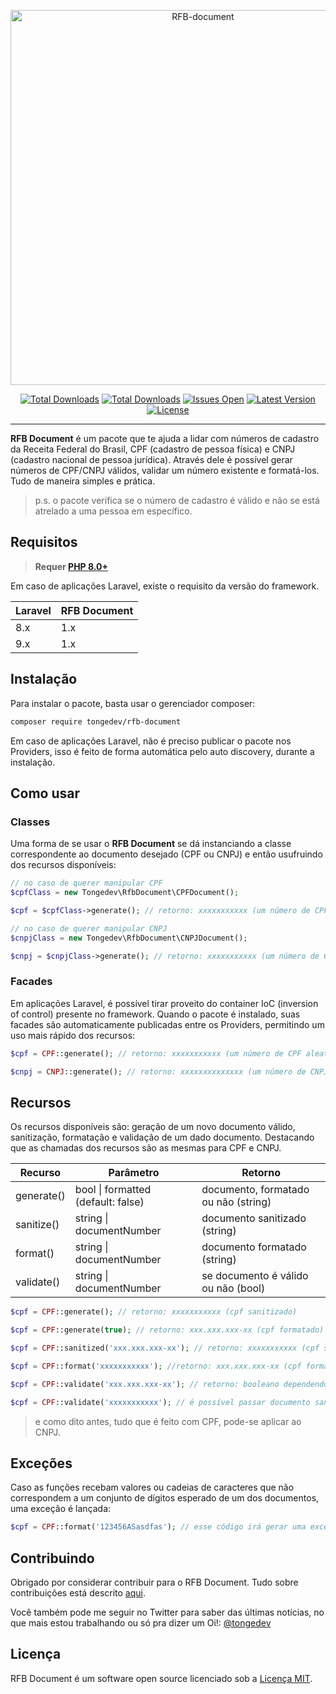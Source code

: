 <p align="center">
    <img src="https://banners.beyondco.de/RFB%20Document.png?theme=light&packageManager=composer+require&packageName=tongedev%2Frfb-document&pattern=architect&style=style_1&description=+valide%2Fgere%2Fformate+um+n%C3%BAmero+de+RG%2FCPF&md=1&showWatermark=0&fontSize=100px&images=identification" width="600" alt="RFB-document">
    <p align="center">
        <a href="https://github.com/tongedev/rfb-document/actions"><img alt="Total Downloads" src="https://github.com/tongedev/rfb-document/actions/workflows/tests.yml/badge.svg?branch=main"></a>
        <a href="https://packagist.org/packages/tongedev/rfb-document"><img alt="Total Downloads" src="http://poser.pugx.org/tongedev/rfb-document/downloads"></a>
        <a href="https://github.com/tongedev/rfb-document/issues"><img alt="Issues Open" src="https://img.shields.io/github/issues/tongedev/rfb-document"></a>
        <a href="https://packagist.org/packages/tongedev/rfb-document"><img alt="Latest Version" src="http://poser.pugx.org/tongedev/rfb-document/version"></a>
        <a href="https://github.com/tongedev/rfb-document/LICENCE"><img alt="License" src="https://img.shields.io/github/license/tongedev/rfb-document"></a>
    </p>
</p>

------

**RFB Document** é um pacote que te ajuda a lidar com números de cadastro da Receita Federal do Brasil, CPF (cadastro de pessoa física) e CNPJ (cadastro nacional de pessoa jurídica). Através dele é possível gerar números de CPF/CNPJ válidos, validar um número existente e formatá-los. Tudo de maneira simples e prática.

> p.s. o pacote verifica se o número de cadastro é válido e não se está atrelado a uma pessoa em específico.


## Requisitos

> **Requer [PHP 8.0+](https://www.php.net/releases/)**

Em caso de aplicações Laravel, existe o requisito da versão do framework.

| Laravel | RFB Document |
|---------|--------------|
| 8.x     | 1.x          |
| 9.x     | 1.x          |

## Instalação

Para instalar o pacote, basta usar o gerenciador composer:

```bash
composer require tongedev/rfb-document
```

Em caso de aplicações Laravel, não é preciso publicar o pacote nos Providers, isso é feito de forma automática pelo auto discovery, durante a instalação.

## Como usar

### Classes

Uma forma de se usar o **RFB Document** se dá instanciando a classe correspondente ao documento desejado (CPF ou CNPJ) e então usufruindo dos recursos disponíveis:

```php
// no caso de querer manipular CPF
$cpfClass = new Tongedev\RfbDocument\CPFDocument(); 

$cpf = $cpfClass->generate(); // retorno: xxxxxxxxxxx (um número de CPF aleatório)

// no caso de querer manipular CNPJ
$cnpjClass = new Tongedev\RfbDocument\CNPJDocument(); 

$cnpj = $cnpjClass->generate(); // retorno: xxxxxxxxxxx (um número de CNPJ aleatório)
```

### Facades

Em aplicações Laravel, é possível tirar proveito do container IoC (inversion of control) presente no framework. Quando o pacote é instalado, suas facades são automaticamente publicadas entre os Providers, permitindo um uso mais rápido dos recursos:

```php
$cpf = CPF::generate(); // retorno: xxxxxxxxxxx (um número de CPF aleatório)

$cnpj = CNPJ::generate(); // retorno: xxxxxxxxxxxxxx (um número de CNPJ aleatório)
```

## Recursos

Os recursos disponíveis são: geração de um novo documento válido, sanitização, formatação e validação de um dado documento. Destacando que as chamadas dos recursos são as mesmas para CPF e CNPJ.

| Recurso    | Parâmetro                            | Retorno                              |
|------------|--------------------------------------|--------------------------------------|
| generate() | bool   \| formatted (default: false) | documento, formatado ou não (string) |
| sanitize() | string \| documentNumber             | documento sanitizado (string)        |
| format()   | string \| documentNumber             | documento formatado (string)         |
| validate() | string \| documentNumber             | se documento é válido ou não (bool)  |

```php
$cpf = CPF::generate(); // retorno: xxxxxxxxxxx (cpf sanitizado)

$cpf = CPF::generate(true); // retorno: xxx.xxx.xxx-xx (cpf formatado)

$cpf = CPF::sanitized('xxx.xxx.xxx-xx'); // retorno: xxxxxxxxxxx (cpf sanitizado)

$cpf = CPF::format('xxxxxxxxxxx'); //retorno: xxx.xxx.xxx-xx (cpf formatado)

$cpf = CPF::validate('xxx.xxx.xxx-xx'); // retorno: booleano dependendo do valor passado no parâmetro

$cpf = CPF::validate('xxxxxxxxxxx'); // é possível passar documento sanitizado também para validação
```

> e como dito antes, tudo que é feito com CPF, pode-se aplicar ao CNPJ.

## Exceções

Caso as funções recebam valores ou cadeias de caracteres que não correspondem a um conjunto de dígitos esperado de um dos documentos, uma exceção é lançada:

```php
$cpf = CPF::format('123456ASasdfas'); // esse código irá gerar uma exceção do tipo `RfbDocumentException`.
```

## Contribuindo

Obrigado por considerar contribuir para o RFB Document. Tudo sobre contribuições está descrito [aqui](CONTRIBUTING.md).

Você também pode me seguir no Twitter para saber das últimas notícias, no que mais estou trabalhando ou só pra dizer um Oi!: [@tongedev](https://twitter.com/tongedev)

## Licença

RFB Document é um software open source licenciado sob a [Licença MIT](LICENSE.md).
